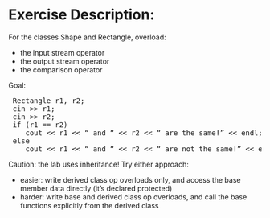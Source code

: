 Exercise Description:
=====================

For the classes Shape and Rectangle, overload:

* the input stream operator
* the output stream operator
* the comparison operator

Goal:

<pre>
 Rectangle r1, r2;
 cin >> r1;
 cin >> r2;
 if (r1 == r2)
    cout << r1 << “ and “ << r2 << “ are the same!” << endl;
 else
    cout << r1 << “ and “ << r2 << “ are not the same!” << endl;
</pre>

Caution: the lab uses inheritance! Try either approach:

* easier: write derived class op overloads only, and access the base member data directly (it’s declared protected)
* harder: write base and derived class op overloads, and call the base functions explicitly from the derived class

